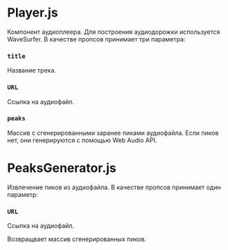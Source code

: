 # Player.js
Компонент аудиоплеера. Для построения аудиодорожки используется WaveSurfer. В качестве пропсов принимает три параметра:

### `title`

Название трека.

### `URL`

Ссылка на аудиофайл.

### `peaks`

Массив с сгенерированными заранее пиками аудиофайла.
Если пиков нет, они генерируются с помощью Web Audio API.


# PeaksGenerator.js
Извлечение пиков из аудиофайла. В качестве пропсов принимает один параметр:

### `URL`

Ссылка на аудиофайл.


Возвращвает массив сгенерированных пиков.